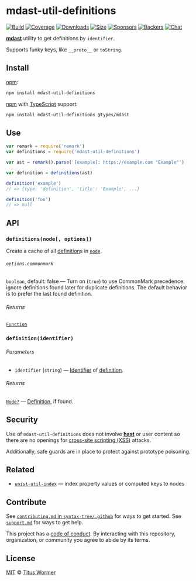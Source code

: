 # mdast-util-definitions

[![Build][build-badge]][build]
[![Coverage][coverage-badge]][coverage]
[![Downloads][downloads-badge]][downloads]
[![Size][size-badge]][size]
[![Sponsors][sponsors-badge]][collective]
[![Backers][backers-badge]][collective]
[![Chat][chat-badge]][chat]

[**mdast**][mdast] utility to get definitions by `identifier`.

Supports funky keys, like `__proto__` or `toString`.

## Install

[npm][]:

```sh
npm install mdast-util-definitions
```

[npm][] with [TypeScript][] support:

```sh
npm install mdast-util-definitions @types/mdast
```

## Use

```js
var remark = require('remark')
var definitions = require('mdast-util-definitions')

var ast = remark().parse('[example]: https://example.com "Example"')

var definition = definitions(ast)

definition('example')
// => {type: 'definition', 'title': 'Example', ...}

definition('foo')
// => null
```

## API

### `definitions(node[, options])`

Create a cache of all [definition][]s in [`node`][node].

###### `options.commonmark`

`boolean`, default: false — Turn on (`true`) to use CommonMark precedence:
ignore definitions found later for duplicate definitions.
The default behavior is to prefer the last found definition.

###### Returns

[`Function`][fn-definition]

### `definition(identifier)`

###### Parameters

*   `identifier` (`string`) — [Identifier][] of [definition][].

###### Returns

[`Node?`][node] — [Definition][], if found.

## Security

Use of `mdast-util-definitions` does not involve [**hast**][hast] or user
content so there are no openings for [cross-site scripting (XSS)][xss] attacks.

Additionally, safe guards are in place to protect against prototype poisoning.

## Related

*   [`unist-util-index`](https://github.com/syntax-tree/unist-util-index)
    — index property values or computed keys to nodes

## Contribute

See [`contributing.md` in `syntax-tree/.github`][contributing] for ways to get
started.
See [`support.md`][support] for ways to get help.

This project has a [code of conduct][coc].
By interacting with this repository, organization, or community you agree to
abide by its terms.

## License

[MIT][license] © [Titus Wormer][author]

<!-- Definitions -->

[build-badge]: https://img.shields.io/travis/syntax-tree/mdast-util-definitions.svg

[build]: https://travis-ci.org/syntax-tree/mdast-util-definitions

[coverage-badge]: https://img.shields.io/codecov/c/github/syntax-tree/mdast-util-definitions.svg

[coverage]: https://codecov.io/github/syntax-tree/mdast-util-definitions

[downloads-badge]: https://img.shields.io/npm/dm/mdast-util-definitions.svg

[downloads]: https://www.npmjs.com/package/mdast-util-definitions

[size-badge]: https://img.shields.io/bundlephobia/minzip/mdast-util-definitions.svg

[size]: https://bundlephobia.com/result?p=mdast-util-definitions

[sponsors-badge]: https://opencollective.com/unified/sponsors/badge.svg

[backers-badge]: https://opencollective.com/unified/backers/badge.svg

[collective]: https://opencollective.com/unified

[chat-badge]: https://img.shields.io/badge/chat-discussions-success.svg

[chat]: https://github.com/syntax-tree/unist/discussions

[license]: license

[author]: https://wooorm.com

[npm]: https://docs.npmjs.com/cli/install

[typescript]: https://www.typescriptlang.org/

[contributing]: https://github.com/syntax-tree/.github/blob/HEAD/contributing.md

[support]: https://github.com/syntax-tree/.github/blob/HEAD/support.md

[coc]: https://github.com/syntax-tree/.github/blob/HEAD/code-of-conduct.md

[mdast]: https://github.com/syntax-tree/mdast

[node]: https://github.com/syntax-tree/unist#node

[fn-definition]: #definitionidentifier

[definition]: https://github.com/syntax-tree/mdast#definition

[identifier]: https://github.com/syntax-tree/mdast#association

[xss]: https://en.wikipedia.org/wiki/Cross-site_scripting

[hast]: https://github.com/syntax-tree/hast

